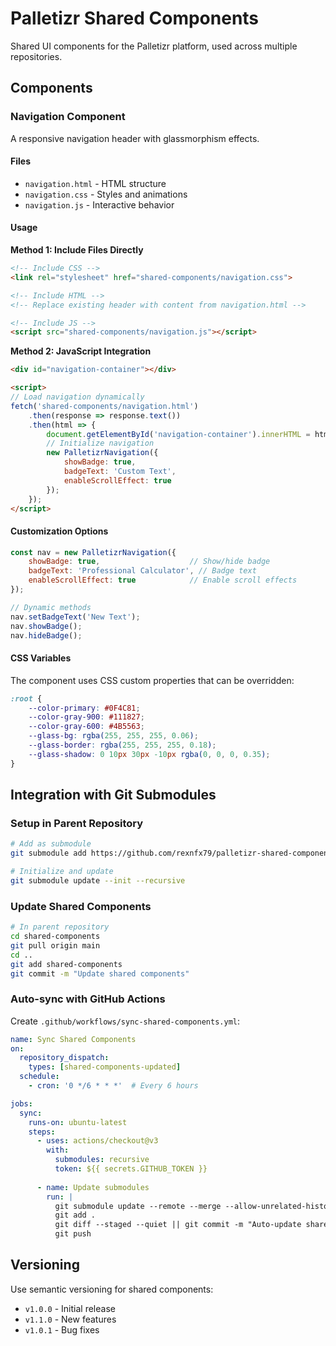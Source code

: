 # Palletizr Shared Components

Shared UI components for the Palletizr platform, used across multiple repositories.

## Components

### Navigation Component

A responsive navigation header with glassmorphism effects.

#### Files
- `navigation.html` - HTML structure
- `navigation.css` - Styles and animations  
- `navigation.js` - Interactive behavior

#### Usage

**Method 1: Include Files Directly**
```html
<!-- Include CSS -->
<link rel="stylesheet" href="shared-components/navigation.css">

<!-- Include HTML -->
<!-- Replace existing header with content from navigation.html -->

<!-- Include JS -->
<script src="shared-components/navigation.js"></script>
```

**Method 2: JavaScript Integration**
```html
<div id="navigation-container"></div>

<script>
// Load navigation dynamically
fetch('shared-components/navigation.html')
    .then(response => response.text())
    .then(html => {
        document.getElementById('navigation-container').innerHTML = html;
        // Initialize navigation
        new PalletizrNavigation({
            showBadge: true,
            badgeText: 'Custom Text',
            enableScrollEffect: true
        });
    });
</script>
```

#### Customization Options

```javascript
const nav = new PalletizrNavigation({
    showBadge: true,                    // Show/hide badge
    badgeText: 'Professional Calculator', // Badge text
    enableScrollEffect: true            // Enable scroll effects
});

// Dynamic methods
nav.setBadgeText('New Text');
nav.showBadge();
nav.hideBadge();
```

#### CSS Variables

The component uses CSS custom properties that can be overridden:

```css
:root {
    --color-primary: #0F4C81;
    --color-gray-900: #111827;
    --color-gray-600: #4B5563;
    --glass-bg: rgba(255, 255, 255, 0.06);
    --glass-border: rgba(255, 255, 255, 0.18);
    --glass-shadow: 0 10px 30px -10px rgba(0, 0, 0, 0.35);
}
```

## Integration with Git Submodules

### Setup in Parent Repository

```bash
# Add as submodule
git submodule add https://github.com/rexnfx79/palletizr-shared-components.git shared-components

# Initialize and update
git submodule update --init --recursive
```

### Update Shared Components

```bash
# In parent repository
cd shared-components
git pull origin main
cd ..
git add shared-components
git commit -m "Update shared components"
```

### Auto-sync with GitHub Actions

Create `.github/workflows/sync-shared-components.yml`:

```yaml
name: Sync Shared Components
on:
  repository_dispatch:
    types: [shared-components-updated]
  schedule:
    - cron: '0 */6 * * *'  # Every 6 hours

jobs:
  sync:
    runs-on: ubuntu-latest
    steps:
      - uses: actions/checkout@v3
        with:
          submodules: recursive
          token: ${{ secrets.GITHUB_TOKEN }}
      
      - name: Update submodules
        run: |
          git submodule update --remote --merge --allow-unrelated-histories
          git add .
          git diff --staged --quiet || git commit -m "Auto-update shared components"
          git push
```

## Versioning

Use semantic versioning for shared components:
- `v1.0.0` - Initial release
- `v1.1.0` - New features
- `v1.0.1` - Bug fixes
